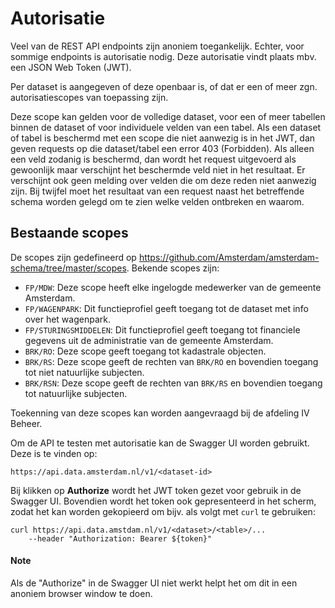 # Autorisatie

Veel van de REST API endpoints zijn anoniem toegankelijk. Echter, voor
sommige endpoints is autorisatie nodig. Deze autorisatie vindt plaats
mbv. een JSON Web Token (JWT).

Per dataset is aangegeven of deze openbaar is, of dat er een of meer
zgn. autorisatiescopes van toepassing zijn.

Deze scope kan gelden voor de volledige dataset, voor een of meer
tabellen binnen de dataset of voor individuele velden van een tabel. Als
een dataset of tabel is beschermd met een scope die niet aanwezig is in
het JWT, dan geven requests op die dataset/tabel een error 403
(Forbidden). Als alleen een veld zodanig is beschermd, dan wordt het
request uitgevoerd als gewoonlijk maar verschijnt het beschermde veld
niet in het resultaat. Er verschijnt ook geen melding over velden die om
deze reden niet aanwezig zijn. Bij twijfel moet het resultaat van een
request naast het betreffende schema worden gelegd om te zien welke
velden ontbreken en waarom.

## Bestaande scopes

De scopes zijn gedefineerd op https://github.com/Amsterdam/amsterdam-schema/tree/master/scopes.
Bekende scopes zijn:

* `FP/MDW`: Deze scope heeft elke ingelogde medewerker van de gemeente Amsterdam.
* `FP/WAGENPARK`: Dit functieprofiel geeft toegang tot de dataset met info over het wagenpark.
* `FP/STURINGSMIDDELEN`: Dit functieprofiel geeft toegang tot financiele gegevens uit de administratie van de gemeente Amsterdam.
* `BRK/RO`: Deze scope geeft toegang tot kadastrale objecten.
* `BRK/RS`: Deze scope geeft de rechten van `BRK/RO` en bovendien toegang tot niet natuurlijke subjecten.
* `BRK/RSN`: Deze scope geeft de rechten van `BRK/RS` en bovendien toegang tot natuurlijke subjecten.

Toekenning van deze scopes kan worden aangevraagd bij de afdeling IV Beheer.

Om de API te testen met autorisatie kan de Swagger UI worden gebruikt.
Deze is te vinden op:

    https://api.data.amsterdam.nl/v1/<dataset-id>

Bij klikken op **Authorize** wordt het JWT token gezet voor gebruik in de
Swagger UI. Bovendien wordt het token ook gepresenteerd in het scherm,
zodat het kan worden gekopieerd om bijv. als volgt met `curl` te
gebruiken:

    curl https://api.data.amstdam.nl/v1/<dataset>/<table>/...
        --header "Authorization: Bearer ${token}"

<aside class="note">
<h4 class="title">Note</h4>

Als de "Authorize" in de Swagger UI niet werkt helpt het om dit in een
anoniem browser window te doen.
</aside>
